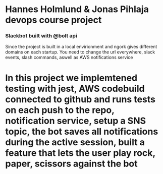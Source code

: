 # Hannes Holmlund & Jonas Pihlaja devops course project
### Slackbot built with @bolt api
Since the project is built in a local envirionment and ngork gives different domains on each startup. You need to change the url everywhere, slack events, slash commands, aswell as AWS notifications service
# In this project we implemtened testing with jest, AWS codebuild connected to github and runs tests on each push to the repo, notification service, setup a SNS topic, the bot saves all notifications during the active session, built a feature that lets the user play rock, paper, scissors against the bot
